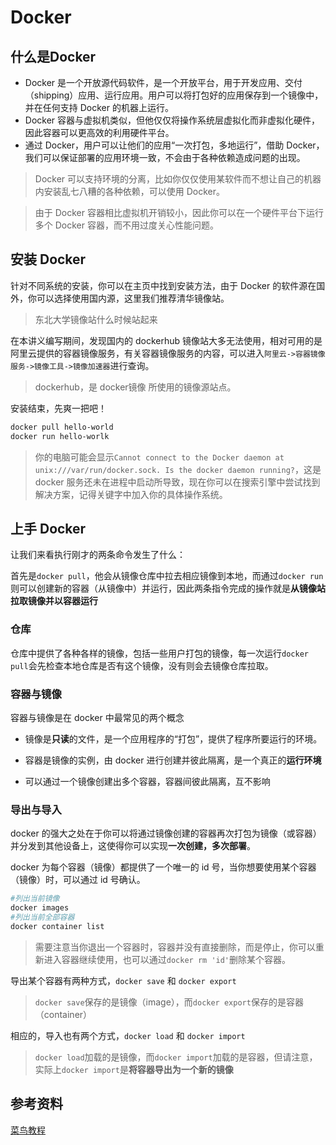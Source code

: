 # Docker
## 什么是Docker
- Docker 是一个开放源代码软件，是一个开放平台，用于开发应用、交付（shipping）应用、运行应用。用户可以将打包好的应用保存到一个镜像中，并在任何支持 Docker 的机器上运行。
- Docker 容器与虚拟机类似，但他仅仅将操作系统层虚拟化而非虚拟化硬件，因此容器可以更高效的利用硬件平台。
- 通过 Docker，用户可以让他们的应用“一次打包，多地运行”，借助 Docker，我们可以保证部署的应用环境一致，不会由于各种依赖造成问题的出现。

> Docker 可以支持环境的分离，比如你仅仅使用某软件而不想让自己的机器内安装乱七八糟的各种依赖，可以使用 Docker。

> 由于 Docker 容器相比虚拟机开销较小，因此你可以在一个硬件平台下运行多个 Docker 容器，而不用过度关心性能问题。

## 安装 Docker
针对不同系统的安装，你可以在主页中找到安装方法，由于 Docker 的软件源在国外，你可以选择使用国内源，这里我们推荐清华镜像站。

> 东北大学镜像站什么时候站起来

在本讲义编写期间，发现国内的 dockerhub 镜像站大多无法使用，相对可用的是阿里云提供的容器镜像服务，有关容器镜像服务的内容，可以进入`阿里云->容器镜像服务->镜像工具->镜像加速器`进行查询。

> dockerhub，是 docker镜像 所使用的镜像源站点。

安装结束，先爽一把吧！

```bash
docker pull hello-world
docker run hello-worlk
```

> 你的电脑可能会显示`Cannot connect to the Docker daemon at unix:///var/run/docker.sock. Is the docker daemon running?`，这是 docker 服务还未在进程中启动所导致，现在你可以在搜索引擎中尝试找到解决方案，记得关键字中加入你的具体操作系统。

## 上手 Docker
让我们来看执行刚才的两条命令发生了什么：

首先是`docker pull`，他会从镜像仓库中拉去相应镜像到本地，而通过`docker run`则可以创建新的容器（从镜像中）并运行，因此两条指令完成的操作就是**从镜像站拉取镜像并以容器运行**

### 仓库
仓库中提供了各种各样的镜像，包括一些用户打包的镜像，每一次运行`docker pull`会先检查本地仓库是否有这个镜像，没有则会去镜像仓库拉取。

### 容器与镜像
容器与镜像是在 docker 中最常见的两个概念

- 镜像是**只读**的文件，是一个应用程序的“打包”，提供了程序所要运行的环境。

- 容器是镜像的实例，由 docker 进行创建并彼此隔离，是一个真正的**运行环境**

- 可以通过一个镜像创建出多个容器，容器间彼此隔离，互不影响

### 导出与导入
docker 的强大之处在于你可以将通过镜像创建的容器再次打包为镜像（或容器）并分发到其他设备上，这使得你可以实现**一次创建，多次部署**。

docker 为每个容器（镜像）都提供了一个唯一的 id 号，当你想要使用某个容器（镜像）时，可以通过 id 号确认。

```bash 
#列出当前镜像
docker images
#列出当前全部容器
docker container list
```

> 需要注意当你退出一个容器时，容器并没有直接删除，而是停止，你可以重新进入容器继续使用，也可以通过`docker rm 'id'`删除某个容器。

导出某个容器有两种方式，`docker save` 和 `docker export`

> `docker save`保存的是镜像（image），而`docker export`保存的是容器（container）

相应的，导入也有两个方式，`docker load` 和 `docker import`

> `docker load`加载的是镜像，而`docker import`加载的是容器，但请注意，实际上`docker import`是**将容器导出为一个新的镜像**

## 参考资料
[菜鸟教程](https://www.runoob.com/docker/docker-tutorial.html) 
